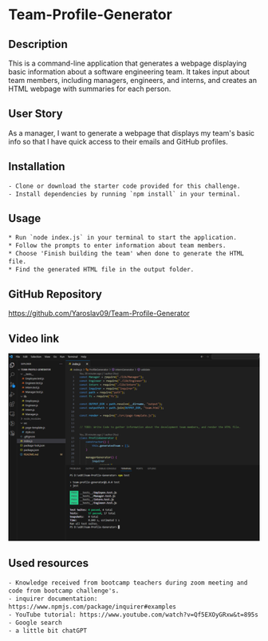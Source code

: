 # Team-Profile-Generator

## Description

This is a command-line application that generates a webpage displaying basic information about a software engineering team. It takes input about team members, including managers, engineers, and interns, and creates an HTML webpage with summaries for each person.

## User Story
As a manager, I want to generate a webpage that displays my team's basic info so that I have quick access to their emails and GitHub profiles.

## Installation 
    - Clone or download the starter code provided for this challenge.
    - Install dependencies by running `npm install` in your terminal.

## Usage
    * Run `node index.js` in your terminal to start the application.
    * Follow the prompts to enter information about team members.
    * Choose 'Finish building the team' when done to generate the HTML file.
    * Find the generated HTML file in the output folder.

## GitHub Repository
https://github.com/Yaroslav09/Team-Profile-Generator

## Video link

![image](./src/img/test_pass.png)


## Used resources
    - Knowledge received from bootcamp teachers during zoom meeting and code from bootcamp challenge's.
    - inquirer documentation: https://www.npmjs.com/package/inquirer#examples
    - YouTube tutorial: https://www.youtube.com/watch?v=Qf5EXOyGRxw&t=895s    
    - Google search
    - a little bit chatGPT